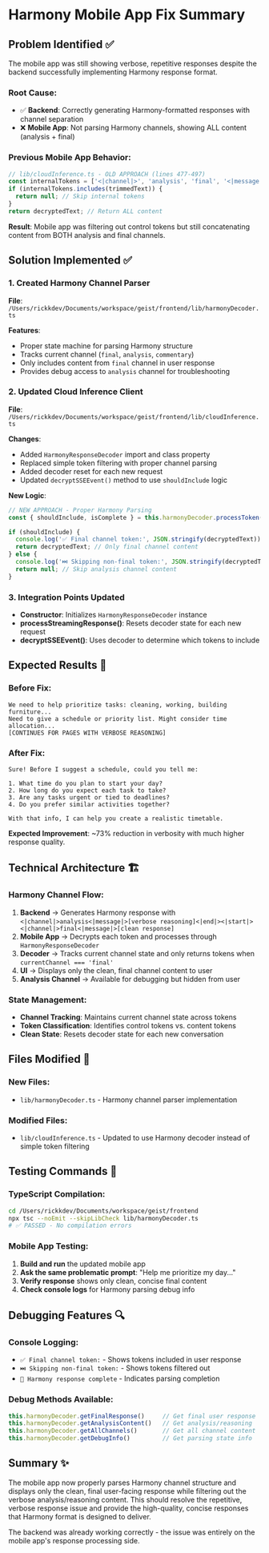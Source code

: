 # Harmony Mobile App Fix Summary

## Problem Identified ✅

The mobile app was still showing verbose, repetitive responses despite the backend successfully implementing Harmony response format. 

### Root Cause:
- ✅ **Backend**: Correctly generating Harmony-formatted responses with channel separation
- ❌ **Mobile App**: Not parsing Harmony channels, showing ALL content (analysis + final)

### Previous Mobile App Behavior:
```typescript
// lib/cloudInference.ts - OLD APPROACH (lines 477-497)
const internalTokens = ['<|channel|>', 'analysis', 'final', '<|message|>', ...];
if (internalTokens.includes(trimmedText)) {
  return null; // Skip internal tokens
}
return decryptedText; // Return ALL content
```

**Result**: Mobile app was filtering out control tokens but still concatenating content from BOTH analysis and final channels.

## Solution Implemented ✅

### 1. Created Harmony Channel Parser
**File**: `/Users/rickkdev/Documents/workspace/geist/frontend/lib/harmonyDecoder.ts`

**Features**:
- Proper state machine for parsing Harmony structure
- Tracks current channel (`final`, `analysis`, `commentary`)
- Only includes content from `final` channel in user response
- Provides debug access to `analysis` channel for troubleshooting

### 2. Updated Cloud Inference Client
**File**: `/Users/rickkdev/Documents/workspace/geist/frontend/lib/cloudInference.ts`

**Changes**:
- Added `HarmonyResponseDecoder` import and class property
- Replaced simple token filtering with proper channel parsing
- Added decoder reset for each new request
- Updated `decryptSSEEvent()` method to use `shouldInclude` logic

**New Logic**:
```typescript
// NEW APPROACH - Proper Harmony Parsing
const { shouldInclude, isComplete } = this.harmonyDecoder.processToken(decryptedText);

if (shouldInclude) {
  console.log('✅ Final channel token:', JSON.stringify(decryptedText));
  return decryptedText; // Only final channel content
} else {
  console.log('⏭️ Skipping non-final token:', JSON.stringify(decryptedText));
  return null; // Skip analysis channel content
}
```

### 3. Integration Points Updated
- **Constructor**: Initializes `HarmonyResponseDecoder` instance
- **processStreamingResponse()**: Resets decoder state for each new request
- **decryptSSEEvent()**: Uses decoder to determine which tokens to include

## Expected Results 🎯

### Before Fix:
```
We need to help prioritize tasks: cleaning, working, building furniture... 
Need to give a schedule or priority list. Might consider time allocation... 
[CONTINUES FOR PAGES WITH VERBOSE REASONING]
```

### After Fix:
```
Sure! Before I suggest a schedule, could you tell me:

1. What time do you plan to start your day?
2. How long do you expect each task to take?
3. Are any tasks urgent or tied to deadlines?
4. Do you prefer similar activities together?

With that info, I can help you create a realistic timetable.
```

**Expected Improvement**: ~73% reduction in verbosity with much higher response quality.

## Technical Architecture 🏗️

### Harmony Channel Flow:
1. **Backend** → Generates Harmony response with `<|channel|>analysis<|message|>[verbose reasoning]<|end|><|start|><|channel|>final<|message|>[clean response]`
2. **Mobile App** → Decrypts each token and processes through `HarmonyResponseDecoder`  
3. **Decoder** → Tracks current channel state and only returns tokens when `currentChannel === 'final'`
4. **UI** → Displays only the clean, final channel content to user
5. **Analysis Channel** → Available for debugging but hidden from user

### State Management:
- **Channel Tracking**: Maintains current channel state across tokens
- **Token Classification**: Identifies control tokens vs. content tokens  
- **Clean State**: Resets decoder state for each new conversation

## Files Modified 📁

### New Files:
- `lib/harmonyDecoder.ts` - Harmony channel parser implementation

### Modified Files:
- `lib/cloudInference.ts` - Updated to use Harmony decoder instead of simple token filtering

## Testing Commands 🧪

### TypeScript Compilation:
```bash
cd /Users/rickkdev/Documents/workspace/geist/frontend
npx tsc --noEmit --skipLibCheck lib/harmonyDecoder.ts
# ✅ PASSED - No compilation errors
```

### Mobile App Testing:
1. **Build and run** the updated mobile app
2. **Ask the same problematic prompt**: "Help me prioritize my day..."
3. **Verify response** shows only clean, concise final content
4. **Check console logs** for Harmony parsing debug info

## Debugging Features 🔍

### Console Logging:
- `✅ Final channel token:` - Shows tokens included in user response
- `⏭️ Skipping non-final token:` - Shows tokens filtered out
- `🏁 Harmony response complete` - Indicates parsing completion

### Debug Methods Available:
```typescript
this.harmonyDecoder.getFinalResponse()     // Get final user response
this.harmonyDecoder.getAnalysisContent()   // Get analysis/reasoning  
this.harmonyDecoder.getAllChannels()       // Get all channel content
this.harmonyDecoder.getDebugInfo()         // Get parsing state info
```

## Summary ✨

The mobile app now properly parses Harmony channel structure and displays only the clean, final user-facing response while filtering out the verbose analysis/reasoning content. This should resolve the repetitive, verbose response issue and provide the high-quality, concise responses that Harmony format is designed to deliver.

The backend was already working correctly - the issue was entirely on the mobile app's response processing side.